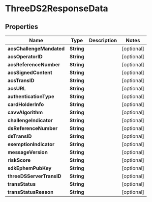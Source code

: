 

# ThreeDS2ResponseData


## Properties

| Name | Type | Description | Notes |
|------------ | ------------- | ------------- | -------------|
|**acsChallengeMandated** | **String** |  |  [optional] |
|**acsOperatorID** | **String** |  |  [optional] |
|**acsReferenceNumber** | **String** |  |  [optional] |
|**acsSignedContent** | **String** |  |  [optional] |
|**acsTransID** | **String** |  |  [optional] |
|**acsURL** | **String** |  |  [optional] |
|**authenticationType** | **String** |  |  [optional] |
|**cardHolderInfo** | **String** |  |  [optional] |
|**cavvAlgorithm** | **String** |  |  [optional] |
|**challengeIndicator** | **String** |  |  [optional] |
|**dsReferenceNumber** | **String** |  |  [optional] |
|**dsTransID** | **String** |  |  [optional] |
|**exemptionIndicator** | **String** |  |  [optional] |
|**messageVersion** | **String** |  |  [optional] |
|**riskScore** | **String** |  |  [optional] |
|**sdkEphemPubKey** | **String** |  |  [optional] |
|**threeDSServerTransID** | **String** |  |  [optional] |
|**transStatus** | **String** |  |  [optional] |
|**transStatusReason** | **String** |  |  [optional] |



